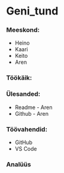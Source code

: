 # Geni_tund

### Meeskond:
* Heino
* Kaari
* Keito
* Aren

### Töökäik:


### Ülesanded:
* Readme - Aren
* Github - Aren

### Töövahendid:
* GitHub
* VS Code

### Analüüs

